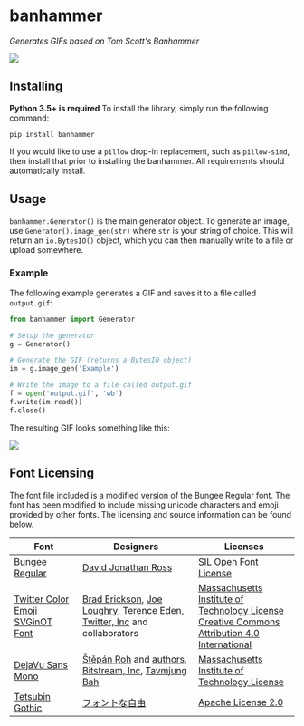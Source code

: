 # banhammer
_Generates GIFs based on Tom Scott's Banhammer_

![](https://i.imgur.com/l1CdgDm.gif)

## Installing
**Python 3.5+ is required**
To install the library, simply run the following command:

```
pip install banhammer
```

If you would like to use a `pillow` drop-in replacement, such as `pillow-simd`, then install that prior to installing the banhammer. All requirements should automatically install.

## Usage
`banhammer.Generator()` is the main generator object. To generate an image, use `Generator().image_gen(str)` where `str` is your string of choice. This will return an `io.BytesIO()` object, which you can then manually write to a file or upload somewhere.

### Example
The following example generates a GIF and saves it to a file called `output.gif`:

```python
from banhammer import Generator

# Setup the generator
g = Generator()

# Generate the GIF (returns a BytesIO object)
im = g.image_gen('Example')

# Write the image to a file called output.gif
f = open('output.gif', 'wb')
f.write(im.read())
f.close()
```

The resulting GIF looks something like this:

![](https://i.imgur.com/TUOye1z.gif)

## Font Licensing
The font file included is a modified version of the Bungee Regular font. The font has been modified to include missing unicode characters and emoji provided by other fonts. The licensing and source information can be found below.

| Font | Designers | Licenses |
| ---- | ---------------- | ------- |
|[Bungee Regular](https://fonts.google.com/specimen/Bungee)|[David Jonathan Ross](http://www.djr.com/)|[SIL Open Font License](assets/Bungee-LICENSE.txt)
|[Twitter Color Emoji SVGinOT Font](https://github.com/twitter/twemoji)|[Brad Erickson](https://keybase.io/bde), [Joe Loughry](https://cnadocs.com/), Terence Eden, [Twitter, Inc](https://about.twitter.com/en_us/company.html) and collaborators|[Massachusetts Institute of Technology License](assets/twitter-color-emoji-LICENSE.txt)<br/>[Creative Commons Attribution 4.0 International](assets/twitter-color-emoji-LICENSE.txt#L24)
|[DejaVu Sans Mono](https://dejavu-fonts.github.io/)|[Štěpán Roh](http://alivebutsleepy.srnet.cz/) and [authors](https://dejavu-fonts.github.io/Authors.html), [Bitstream, Inc](https://www.monotype.com/), [Tavmjung Bah](https://tavmjong.free.fr/)|[Massachusetts Institute of Technology License](assets/Dejau-MIT.txt)
|[Tetsubin Gothic](http://fontna.com/freefont/?p=12)|[フォントな自由](http://fontna.com/)|[Apache License 2.0](assets/Tetsubin-LICENSE.txt)
